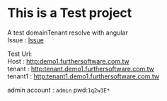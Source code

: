 # This is a Test project  
A test domainTenant resolve  with angular  
Issue  :  [Issue](https://github.com/abpframework/abp/issues/3304)  

Test Url:  
Host :  [http:demo1.furthersoftware.com.tw](http:demo1.furthersoftware.com.tw)  
tenant  :  [http:tenant.demo1.furthersoftware.com.tw](http:tenant.demo1.furthersoftware.com.tw)  
tenant1 :  [http:tenant1.demo1.furthersoftware.com.tw](http:tenant1.demo1.furthersoftware.com.tw)  

admin account :  `admin`  pwd:`1q2w3E*`
